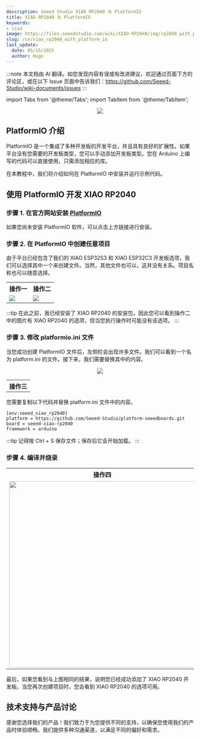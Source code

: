 ```yaml
---
description: Seeed Studio XIAO RP2040 与 PlatformIO
title: XIAO RP2040 与 PlatformIO
keywords:
- xiao
image: https://files.seeedstudio.com/wiki/XIAO-RP2040/img/rp2040_with_platformio.webp
slug: /cn/xiao_rp2040_with_platform_io
last_update:
  date: 05/15/2025
  author: Hugo
---
```

:::note
本文档由 AI 翻译。如您发现内容有误或有改进建议，欢迎通过页面下方的评论区，或在以下 Issue 页面中告诉我们：https://github.com/Seeed-Studio/wiki-documents/issues
:::

import Tabs from '@theme/Tabs';
import TabItem from '@theme/TabItem';

<div align="center"><img width={600} src="https://files.seeedstudio.com/wiki/XIAO-RP2040/img/rp2040_with_platformio.jpg" /></div>

## PlatformIO 介绍

PlatformIO 是一个集成了多种开发板的开发平台，并且具有良好的扩展性。如果平台没有您需要的开发板类型，您可以手动添加开发板类型。您在 Arduino 上编写的代码可以直接使用，只需添加相应的库。

在本教程中，我们将介绍如何在 PlatformIO 中安装并运行示例代码。

## 使用 PlatformIO 开发 XIAO RP2040

### 步骤 1. 在官方网站安装 [PlatformIO](https://platformio.org/platformio-ide)

如果您尚未安装 PlatformIO 软件，可以点击上方链接进行安装。

### 步骤 2. 在 PlatformIO 中创建任意项目

由于平台已经包含了我们的 XIAO ESP32S3 和 XIAO ESP32C3 开发板选项，我们可以选择其中一个来创建文件。当然，其他文件也可以，这并没有关系。项目名称也可以随意选择。

<table align="center">
  <tr>
      <th>操作一</th>
      <th>操作二</th>
  </tr>
  <tr>
      <td><div style={{textAlign:'center'}}><img src="https://files.seeedstudio.com/wiki/esp32c6_platformio/4.png" style={{width:500, height:'auto'}}/></div></td>
      <td><div style={{textAlign:'center'}}><img src="https://files.seeedstudio.com/wiki/esp32c6_platformio/3.png" style={{width:700, height:'auto'}}/></div></td>
  </tr>
</table>

:::tip
在此之前，我已经安装了 XIAO RP2040 的安装包，因此您可以看到操作二中的图片有 XIAO RP2040 的选项，但当您执行操作时可能没有该选项。
:::

### 步骤 3. 修改 platformio.ini 文件

当您成功创建 PlatformIO 文件后，左侧栏会出现许多文件。我们可以看到一个名为 platform.ini 的文件。接下来，我们需要替换其中的内容。

<table align="center">
  <tr>
      <th>操作三</th>
  </tr>
  <tr>
<div align="center"><img width={500} src="https://files.seeedstudio.com/wiki/esp32c6_platformio/2.png" /></div>
  </tr>
</table>

您需要复制以下代码并替换 platform.ini 文件中的内容。

```
[env:seeed_xiao_rp2040]
platform = https://github.com/Seeed-Studio/platform-seeedboards.git
board = seeed-xiao-rp2040
framework = arduino
```

:::tip
记得按 Ctrl + S 保存文件；保存后它会开始加载。
:::

### 步骤 4. 编译并烧录

<table align="center">  
  <tr>  
      <th>操作四</th>  
  </tr>  
  <tr>  
      <td>  
          <div align="center">  
              <img width="500" src="https://files.seeedstudio.com/wiki/XIAO-RP2040/img/rp2040_platformio_complied.png" />  
          </div>  
      </td>  
  </tr>  
</table>  

最后，如果您看到与上图相同的结果，说明您已经成功添加了 XIAO RP2040 开发板。当您再次创建项目时，您会看到 XIAO RP2040 的选项可用。

## 技术支持与产品讨论

感谢您选择我们的产品！我们致力于为您提供不同的支持，以确保您使用我们的产品时体验顺畅。我们提供多种沟通渠道，以满足不同的偏好和需求。

<div class="button_tech_support_container">
<a href="https://forum.seeedstudio.com/" class="button_forum"></a> 
<a href="https://www.seeedstudio.com/contacts" class="button_email"></a>
</div>

<div class="button_tech_support_container">
<a href="https://discord.gg/eWkprNDMU7" class="button_discord"></a> 
<a href="https://github.com/Seeed-Studio/wiki-documents/discussions/69" class="button_discussion"></a>
</div>